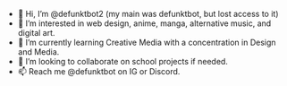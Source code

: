 - 👋 Hi, I’m @defunktbot2 (my main was defunktbot, but lost access to it)
- 👀 I’m interested in web design, anime, manga, alternative music, and digital art.
- 🌱 I’m currently learning Creative Media with a concentration in Design and Media.
- 💞️ I’m looking to collaborate on school projects if needed.
- 📫 Reach me @defunktbot on IG or Discord.

<!---
defunktbot2/defunktbot2 is a ✨ special ✨ repository because its `README.md` (this file) appears on your GitHub profile.
You can click the Preview link to take a look at your changes.
--->
